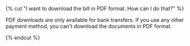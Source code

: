 {% cut "I want to download the bill in PDF format. How can I do that?" %}

PDF downloads are only available for bank transfers. If you use any other payment method, you can't download the documents in PDF format.

{% endcut %}
